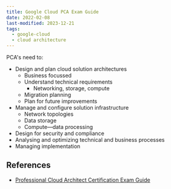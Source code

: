 ```yaml
---
title: Google Cloud PCA Exam Guide
date: 2022-02-08
last-modified: 2023-12-21
tags:
  - google-cloud
  - cloud architecture
---
```


PCA's need to:
- Design and plan cloud solution architectures
	- Business focussed
    - Understand technical requirements
	    - Networking, storage, compute
	- Migration planning
	- Plan for future improvements
- Manage and configure solution infrastructure
	- Network topologies
	- Data storage
	- Compute—data processing
- Design for security and compliance
- Analysing and optimizing technical and business processes
- Managing implementation

## References

- [Professional Cloud Architect Certification Exam Guide](https://cloud.google.com/certification/guides/professional-cloud-architect)
